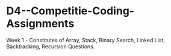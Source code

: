 # D4--Competitie-Coding-Assignments 
Week 1 - Constitutes of Array, Stack, Binary Search, Linked List, Backtracking, Recursion Questions.
